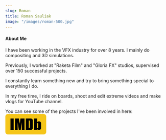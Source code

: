 ```yaml
---
slug: Roman
title: Roman Sauliak
image: "/images/roman-500.jpg"
---
```


#### About Me

I have been working in the VFX industry for over 8 years. 
I mainly do compositing and 3D simulations.  

Previously, I worked at "Raketa Film" and "Gloria FX" studios, supervised over 150 successful projects. 

I constantly learn something new and try to bring something special to everything I do. 

In my free time, I ride on boards, shoot and edit extreme videos and make vlogs for YouTube channel.

You can see some of the projects I've been involved in here:
[![imbd](/images/imbd.svg)](https://www.imdb.com/name/nm8615227)

